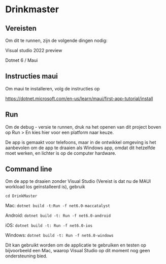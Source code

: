 # Drinkmaster



## Vereisten

Om dit te runnen, zijn de volgende dingen nodig:

Visual studio 2022 preview

Dotnet 6 / Maui



## Instructies maui

Om maui te installeren, volg de instructies op

https://dotnet.microsoft.com/en-us/learn/maui/first-app-tutorial/install



## Run

Om de debug - versie te runnen, druk na het openen van dit project boven op Run > En kies hier voor een platform naar keuze.

De app is gemaakt voor telefoons, maar in de ontwikkel omgeving is het aanbevolen om de app te draaien als Windows app, omdat dit hetzelfde moet werken, en lichter is op de computer hardware.

## Command line

Om de app te draaien zonder Visual Studio (Vereist is dat nu de MAUI workload los geïnstalleerd is), gebruik

`cd DrinkMaster`

Mac: `dotnet build -t:Run -f net6.0-maccatalyst`

Android: `dotnet build -t: Run -f net6.0-android`

iOS: `dotnet build -t: Run -f net6.0-ios`

Windows: `dotnet build -t: Run -f net6.0-windows`

Dit kan gebruikt worden om de applicatie te gebruiken en testen op bijvoorbeeld een Mac, waarop Visual Studio op dit moment nog geen ondersteuning bied.

